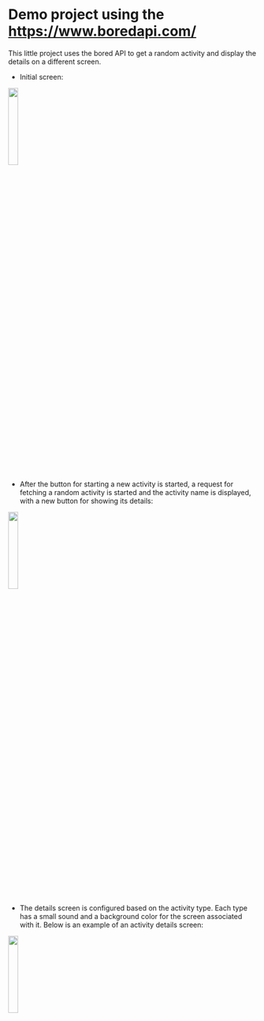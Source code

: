 # Demo project using the https://www.boredapi.com/

This little project uses the bored API to get a random activity and display the details on a different screen. 

* Initial screen:

<img src="https://user-images.githubusercontent.com/94698809/142764252-7ac867f1-ba05-415b-adac-d4848e05fcbd.png" width="20%" height="20%">

* After the button for starting a new activity is started, a request for fetching a random activity is started and the activity name is displayed, with a new button for showing its details:

<img src="https://user-images.githubusercontent.com/94698809/142764498-97260f4e-b2c3-4fd1-b42f-3c6960bee1ca.png" width="20%" height="20%">

* The details screen is configured based on the activity type. Each type has a small sound and a background color for the screen associated with it. Below is an example of an activity details screen:

<img src="https://user-images.githubusercontent.com/94698809/142764554-71979eeb-6fb6-4d7d-ae01-3a2f8d9bffd0.png" width="20%" height="20%">

